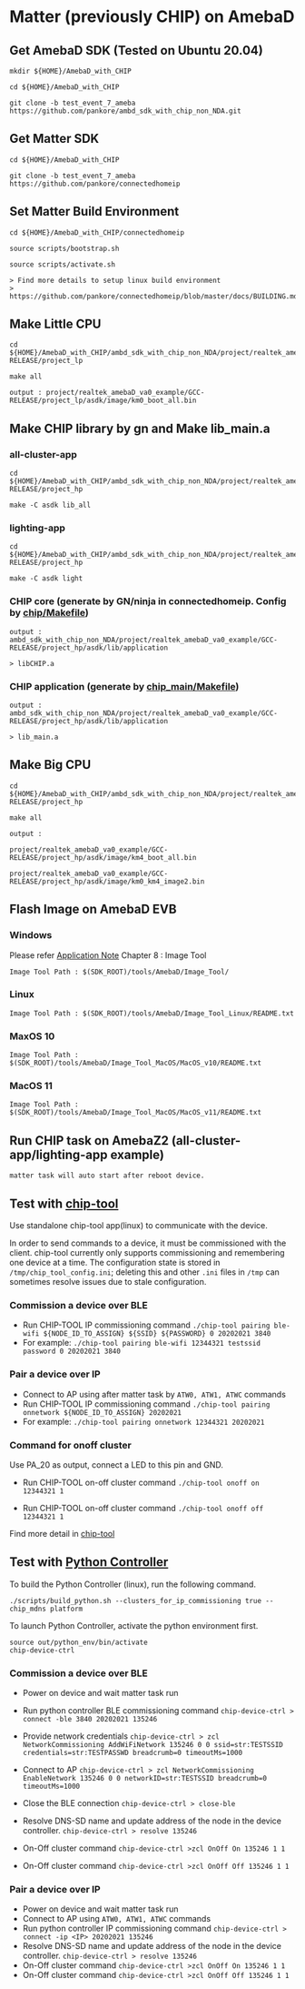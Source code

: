 # Matter (previously CHIP) on AmebaD

## Get AmebaD SDK (Tested on Ubuntu 20.04)

    mkdir ${HOME}/AmebaD_with_CHIP
    
    cd ${HOME}/AmebaD_with_CHIP
    
    git clone -b test_event_7_ameba https://github.com/pankore/ambd_sdk_with_chip_non_NDA.git
    
## Get Matter SDK

    cd ${HOME}/AmebaD_with_CHIP

    git clone -b test_event_7_ameba https://github.com/pankore/connectedhomeip

## Set Matter Build Environment 

    cd ${HOME}/AmebaD_with_CHIP/connectedhomeip

    source scripts/bootstrap.sh

    source scripts/activate.sh

    > Find more details to setup linux build environment
    > https://github.com/pankore/connectedhomeip/blob/master/docs/BUILDING.md

## Make Little CPU

    cd ${HOME}/AmebaD_with_CHIP/ambd_sdk_with_chip_non_NDA/project/realtek_amebaD_va0_example/GCC-RELEASE/project_lp

    make all

    output : project/realtek_amebaD_va0_example/GCC-RELEASE/project_lp/asdk/image/km0_boot_all.bin

## Make CHIP library by gn and Make lib_main.a
### all-cluster-app

    cd ${HOME}/AmebaD_with_CHIP/ambd_sdk_with_chip_non_NDA/project/realtek_amebaD_va0_example/GCC-RELEASE/project_hp

    make -C asdk lib_all

### lighting-app

    cd ${HOME}/AmebaD_with_CHIP/ambd_sdk_with_chip_non_NDA/project/realtek_amebaD_va0_example/GCC-RELEASE/project_hp

    make -C asdk light

### CHIP core (generate by GN/ninja in connectedhomeip. Config by [chip/Makefile](https://github.com/pankore/ambd_sdk_with_chip_non_NDA/blob/main/project/realtek_amebaD_va0_example/GCC-RELEASE/project_hp/asdk/make/chip/Makefile))

    output : ambd_sdk_with_chip_non_NDA/project/realtek_amebaD_va0_example/GCC-RELEASE/project_hp/asdk/lib/application

    > libCHIP.a

### CHIP application (generate by [chip_main/Makefile](https://github.com/pankore/ambd_sdk_with_chip_non_NDA/blob/main/project/realtek_amebaD_va0_example/GCC-RELEASE/project_hp/asdk/make/chip_main/Makefile))

    output : ambd_sdk_with_chip_non_NDA/project/realtek_amebaD_va0_example/GCC-RELEASE/project_hp/asdk/lib/application

    > lib_main.a

## Make Big CPU
    cd ${HOME}/AmebaD_with_CHIP/ambd_sdk_with_chip_non_NDA/project/realtek_amebaD_va0_example/GCC-RELEASE/project_hp

    make all
    
    output : 

    project/realtek_amebaD_va0_example/GCC-RELEASE/project_hp/asdk/image/km4_boot_all.bin
    
    project/realtek_amebaD_va0_example/GCC-RELEASE/project_hp/asdk/image/km0_km4_image2.bin

## Flash Image on AmebaD EVB

### Windows 

Please refer [Application Note](https://github.com/pankore/ambd_sdk_with_chip_non_NDA/blob/master/doc/AN0400%20Ameba-D%20Application%20Note%20v14.pdf) Chapter 8 : Image Tool

    Image Tool Path : $(SDK_ROOT)/tools/AmebaD/Image_Tool/
    
### Linux

    Image Tool Path : $(SDK_ROOT)/tools/AmebaD/Image_Tool_Linux/README.txt

### MaxOS 10

    Image Tool Path : $(SDK_ROOT)/tools/AmebaD/Image_Tool_MacOS/MacOS_v10/README.txt

### MacOS 11

    Image Tool Path : $(SDK_ROOT)/tools/AmebaD/Image_Tool_MacOS/MacOS_v11/README.txt

## Run CHIP task on AmebaZ2 (all-cluster-app/lighting-app example)

    matter task will auto start after reboot device.

## Test with [chip-tool](https://github.com/pankore/connectedhomeip/tree/master/examples/chip-tool)
Use standalone chip-tool app(linux) to communicate with the device.

In order to send commands to a device, it must be commissioned with the client. chip-tool currently only supports commissioning and remembering one device at a time. The configuration state is stored in `/tmp/chip_tool_config.ini`; deleting this and other `.ini` files in `/tmp` can sometimes resolve issues due to stale configuration.

### Commission a device over BLE

* Run CHIP-TOOL IP commissioning command `./chip-tool pairing ble-wifi ${NODE_ID_TO_ASSIGN} ${SSID} ${PASSWORD} 0 20202021 3840`
* For example: `./chip-tool pairing ble-wifi 12344321 testssid password 0 20202021 3840`

### Pair a device over IP

* Connect to AP using after matter task by `ATW0, ATW1, ATWC` commands
* Run CHIP-TOOL IP commissioning command `./chip-tool pairing onnetwork ${NODE_ID_TO_ASSIGN} 20202021`
* For example: `./chip-tool pairing onnetwork 12344321 20202021`

### Command for onoff cluster

Use PA_20 as output, connect a LED to this pin and GND.

* Run CHIP-TOOL on-off cluster command `./chip-tool onoff on 12344321 1`

* Run CHIP-TOOL on-off cluster command `./chip-tool onoff off 12344321 1`


Find more detail in [chip-tool](https://github.com/hank820/connectedhomeip/tree/master/examples/chip-tool)

## Test with [Python Controller](https://github.com/pankore/connectedhomeip/blob/master/docs/guides/python_chip_controller_building.md)
To build the Python Controller (linux), run the following command.

	./scripts/build_python.sh --clusters_for_ip_commissioning true --chip_mdns platform

To launch Python Controller, activate the python environment first.

	source out/python_env/bin/activate
	chip-device-ctrl

### Commission a device over BLE
* Power on device and wait matter task run
* Run python controller BLE commissioning command `chip-device-ctrl > connect -ble 3840 20202021 135246`
* Provide network credentials `chip-device-ctrl > zcl NetworkCommissioning AddWiFiNetwork 135246 0 0 ssid=str:TESTSSID credentials=str:TESTPASSWD breadcrumb=0 timeoutMs=1000`
* Connect to AP `chip-device-ctrl > zcl NetworkCommissioning EnableNetwork 135246 0 0 networkID=str:TESTSSID breadcrumb=0 timeoutMs=1000`
* Close the BLE connection `chip-device-ctrl > close-ble`
* Resolve DNS-SD name and update address of the node in the device controller. `chip-device-ctrl > resolve 135246`

* On-Off cluster command `chip-device-ctrl >zcl OnOff On 135246 1 1`
* On-Off cluster command `chip-device-ctrl >zcl OnOff Off 135246 1 1`

### Pair a device over IP
* Power on device and wait matter task run
* Connect to AP using `ATW0, ATW1, ATWC` commands
* Run python controller IP commissioning command `chip-device-ctrl > connect -ip <IP> 20202021 135246`
* Resolve DNS-SD name and update address of the node in the device controller. `chip-device-ctrl > resolve 135246`
* On-Off cluster command `chip-device-ctrl >zcl OnOff On 135246 1 1`
* On-Off cluster command `chip-device-ctrl >zcl OnOff Off 135246 1 1`

